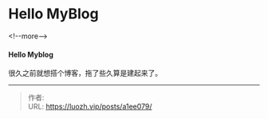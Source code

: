 # Hello MyBlog


&lt;!--more--&gt;

#### Hello Myblog

很久之前就想搭个博客，拖了些久算是建起来了。


---

> 作者:   
> URL: https://luozh.vip/posts/a1ee079/  

